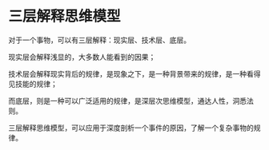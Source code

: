 # 三层解释思维模型

对于一个事物，可以有三层解释：现实层、技术层、底层。

现实层会解释浅显的，大多数人能看到的因果；

技术层会解释现实背后的规律，是现象之下，是一种背景带来的规律，是一种看得见技能的规律；

而底层，则是一种可以广泛适用的规律，是深层次思维模型，通达人性，洞悉法则。

三层解释思维模型，可以应用于深度剖析一个事件的原因，了解一个复杂事物的规律。
